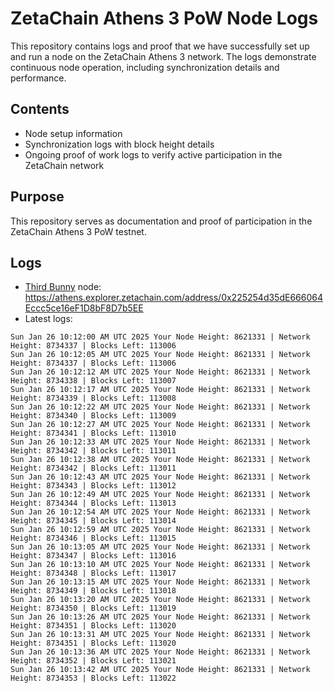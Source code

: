 # ZetaChain Athens 3 PoW Node Logs
This repository contains logs and proof that we have successfully set up and run a node on the ZetaChain Athens 3 network. The logs demonstrate continuous node operation, including synchronization details and performance.

## Contents
- Node setup information
- Synchronization logs with block height details
- Ongoing proof of work logs to verify active participation in the ZetaChain network

## Purpose
This repository serves as documentation and proof of participation in the ZetaChain Athens 3 PoW testnet.

## Logs

- [Third Bunny](https://thirdbunny.xyz/) node: https://athens.explorer.zetachain.com/address/0x225254d35dE666064Eccc5ce16eF1D8bF8D7b5EE
- Latest logs:
```
Sun Jan 26 10:12:00 AM UTC 2025 Your Node Height: 8621331 | Network Height: 8734337 | Blocks Left: 113006
Sun Jan 26 10:12:05 AM UTC 2025 Your Node Height: 8621331 | Network Height: 8734337 | Blocks Left: 113006
Sun Jan 26 10:12:12 AM UTC 2025 Your Node Height: 8621331 | Network Height: 8734338 | Blocks Left: 113007
Sun Jan 26 10:12:17 AM UTC 2025 Your Node Height: 8621331 | Network Height: 8734339 | Blocks Left: 113008
Sun Jan 26 10:12:22 AM UTC 2025 Your Node Height: 8621331 | Network Height: 8734340 | Blocks Left: 113009
Sun Jan 26 10:12:27 AM UTC 2025 Your Node Height: 8621331 | Network Height: 8734341 | Blocks Left: 113010
Sun Jan 26 10:12:33 AM UTC 2025 Your Node Height: 8621331 | Network Height: 8734342 | Blocks Left: 113011
Sun Jan 26 10:12:38 AM UTC 2025 Your Node Height: 8621331 | Network Height: 8734342 | Blocks Left: 113011
Sun Jan 26 10:12:43 AM UTC 2025 Your Node Height: 8621331 | Network Height: 8734343 | Blocks Left: 113012
Sun Jan 26 10:12:49 AM UTC 2025 Your Node Height: 8621331 | Network Height: 8734344 | Blocks Left: 113013
Sun Jan 26 10:12:54 AM UTC 2025 Your Node Height: 8621331 | Network Height: 8734345 | Blocks Left: 113014
Sun Jan 26 10:12:59 AM UTC 2025 Your Node Height: 8621331 | Network Height: 8734346 | Blocks Left: 113015
Sun Jan 26 10:13:05 AM UTC 2025 Your Node Height: 8621331 | Network Height: 8734347 | Blocks Left: 113016
Sun Jan 26 10:13:10 AM UTC 2025 Your Node Height: 8621331 | Network Height: 8734348 | Blocks Left: 113017
Sun Jan 26 10:13:15 AM UTC 2025 Your Node Height: 8621331 | Network Height: 8734349 | Blocks Left: 113018
Sun Jan 26 10:13:20 AM UTC 2025 Your Node Height: 8621331 | Network Height: 8734350 | Blocks Left: 113019
Sun Jan 26 10:13:26 AM UTC 2025 Your Node Height: 8621331 | Network Height: 8734351 | Blocks Left: 113020
Sun Jan 26 10:13:31 AM UTC 2025 Your Node Height: 8621331 | Network Height: 8734351 | Blocks Left: 113020
Sun Jan 26 10:13:36 AM UTC 2025 Your Node Height: 8621331 | Network Height: 8734352 | Blocks Left: 113021
Sun Jan 26 10:13:42 AM UTC 2025 Your Node Height: 8621331 | Network Height: 8734353 | Blocks Left: 113022
```
